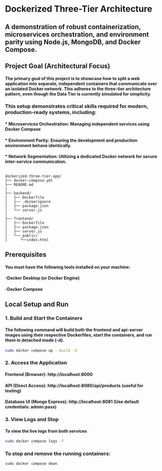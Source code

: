 # Dockerized Three-Tier Architecture

## A demonstration of robust containerization, microservices orchestration, and environment parity using Node.js, MongoDB, and Docker Compose.

## Project Goal (Architectural Focus)

#### The primary goal of this project is to showcase how to split a web application into separate, independent containers that communicate over an isolated Docker network. This adheres to the three-tier architecture pattern, even though the Data Tier is currently simulated for simplicity.


### This setup demonstrates critical skills required for modern, production-ready systems, including:

#### * __Microservices Orchestration__: Managing independent services using Docker Compose

#### * **Environment Parity**: Ensuring the development and production environment behave identically.

#### * **Network Segmentation**: Utilizing a dedicated Docker network for secure inter-service communication.





```

dockerized-three-tier-app/
├── docker-compose.yml
├── README.md
|
├── backend/
│   ├── Dockerfile
│   ├── .dockerignore
│   ├── package.json
│   └── server.js
|
├── frontend/
│   ├── Dockerfile
│   ├── package.json       
│   ├── server.js          
│   └── public/
│      └──index.html

```  

## Prerequisites
#### You must have the following tools installed on your machine:

#### -Docker Desktop (or Docker Engine)

#### -Docker Compose 

## Local Setup and Run

### 1. Build and Start the Containers

#### The following command will build both the frontend and api-server images using their respective Dockerfiles, start the containers, and run them in detached mode (-d).

``` bash
sudo docker compose up --build -d
```

### 2. Access the Application


#### Frontend (Browser): http://localhost:8000

#### API (Direct Access): http://localhost:8080/api/products (useful for testing)

#### Database UI (Mongo Express): http://localhost:8081 (Use default credentials: admin:pass)

### 3. View Logs and Stop

#### To view the live logs from both services 

``` bash
sudo docker compose logs -f
```
### To stop and remove the running containers:

``` bash
sudo docker compose down
```





